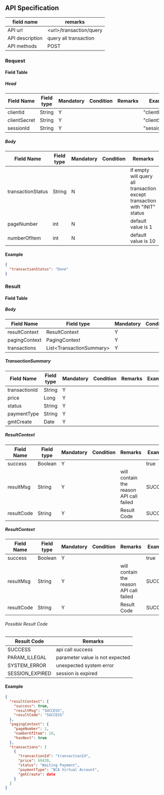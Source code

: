 ## API Specification

| field name      | remarks                   |
| --------------- | ------------------------- |
| API url         | \<url\>/transaction/query |
| API description | query all transaction     |
| API methods     | POST                      |

### Request

#### Field Table

##### Head

| Field Name   | Field type | Mandatory | Condition | Remarks | Example        |
| ------------ | ---------- | --------- | --------- | ------- | -------------- |
| clientId     | String     | Y         |           |         | "clientId"     |
| clientSecret | String     | Y         |           |         | "clientSecret" |
| sessionId    | String     | Y         |           |         | "sessionId"    |

##### Body

| Field Name        | Field type | Mandatory | Condition | Remarks                                                                   | Example |
| ----------------- | ---------- | --------- | --------- | ------------------------------------------------------------------------- | ------- |
| transactionStatus | String     | N         |           | if empty will query all transaction except transaction with "INIT" status |         |
| pageNumber        | int        | N         |           | default value is 1                                                        |         |
| numberOfItem      | int        | N         |           | default value is 10                                                       |         |

#### Example

```json
{
  "transactionStatus": "Done"
}
```

### Result

#### Field Table

##### Body

| Field Name    | Field type                 | Mandatory | Condition | Remarks | Example |
| ------------- | -------------------------- | --------- | --------- | ------- | ------- |
| resultContext | ResultContext              | Y         |           |         |         |
| pagingContext | PagingContext              | Y         |           |         |         |
| transactions  | List\<TransactionSummary\> | Y         |           |         |         |

##### TransactionSummary
| Field Name    | Field type | Mandatory | Condition | Remarks | Example |
| ------------- | ---------- | --------- | --------- | ------- | ------- |
| transactionId | String     | Y         |           |         |         |
| price         | Long       | Y         |           |         |         |
| status        | String     | Y         |           |         |         |
| paymentType   | String     | Y         |           |         |         |
| gmtCreate     | Date       | Y         |           |         |         |

##### ResultContext

| Field Name | Field type | Mandatory | Condition | Remarks                                 | Example |
| ---------- | ---------- | --------- | --------- | --------------------------------------- | ------- |
| success    | Boolean    | Y         |           |                                         | true    |
| resultMsg  | String     | Y         |           | will contain the reason API call failed | SUCCESS |
| resultCode | String     | Y         |           | Result Code                             | SUCCESS |

##### ResultContext

| Field Name | Field type | Mandatory | Condition | Remarks                                 | Example |
| ---------- | ---------- | --------- | --------- | --------------------------------------- | ------- |
| success    | Boolean    | Y         |           |                                         | true    |
| resultMsg  | String     | Y         |           | will contain the reason API call failed | SUCCESS |
| resultCode | String     | Y         |           | Result Code                             | SUCCESS |

###### Possible Result Code

| Result Code     | Remarks                         |
| --------------- | ------------------------------- |
| SUCCESS         | api call success                |
| PARAM_ILLEGAL   | parameter value is not expected |
| SYSTEM_ERROR    | unexpected system error         |
| SESSION_EXPIRED | session is expired              |

#### Example

```json
{
  "resultContext": {
    "success": true,
    "resultMsg": "SUCCESS",
    "resultCode": "SUCCESS"
  },
  "pagingContext": {
    "pageNumber": 1,
    "numberOfItem": 10,
    "hasNext": true
  },
  "transactions": [
    {
      "transactionId": "transactionId",
      "price": 69420,
      "status": "Waiting Payment",
      "paymentType": "BCA Virtual Account",
      "gmtCreate": date
    }
  ]
}
```
